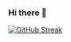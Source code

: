 ### Hi there 👋
[![GitHub Streak](https://streak-stats.demolab.com?user=cwongsatjachock&theme=dark)](https://git.io/streak-stats)
<!--
**cwongsatjachock/cwongsatjachock** is a ✨ _special_ ✨ repository because its `README.md` (this file) appears on your GitHub profile.

Here are some ideas to get you started:

- 🔭 I’m currently working on ...
- 🌱 I’m currently learning ...
- 👯 I’m looking to collaborate on ...
- 🤔 I’m looking for help with ...
- 💬 Ask me about ...
- 📫 How to reach me: ...
- 😄 Pronouns: ...
- ⚡ Fun fact: ...
-->
